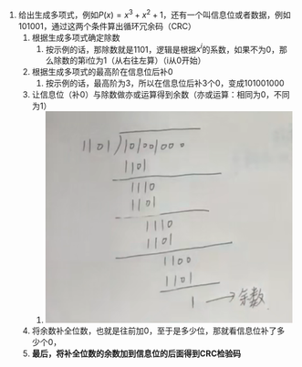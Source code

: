 1. 给出生成多项式，例如$P(x)=x^{3}+x^{2}+1$，还有一个叫信息位或者数据，例如101001，通过这两个条件算出循环冗余码（CRC）
   1. 根据生成多项式确定除数
      1. 按示例的话，那除数就是1101，逻辑是根据$x^{i}$的系数，如果不为0，那么除数的第i位为1（从右往左算）（i从0开始）
   2. 根据生成多项式的最高阶在信息位后补0
      1. 按示例的话，最高阶为3，所以在信息位后补3个0，变成101001000
   3. 让信息位（补0）与除数做亦或运算得到余数（亦或运算：相同为0，不同为1）
      1. ![1676733362334](image/1-CRC校验码/1676733362334.png)
   4. 将余数补全位数，也就是往前加0，至于是多少位，那就看信息位补了多少个0，
   5. **最后，将补全位数的余数加到信息位的后面得到CRC检验码**
